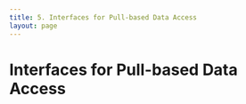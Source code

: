 ```yaml
---
title: 5. Interfaces for Pull-based Data Access
layout: page
---
```

# Interfaces for Pull-based Data Access
